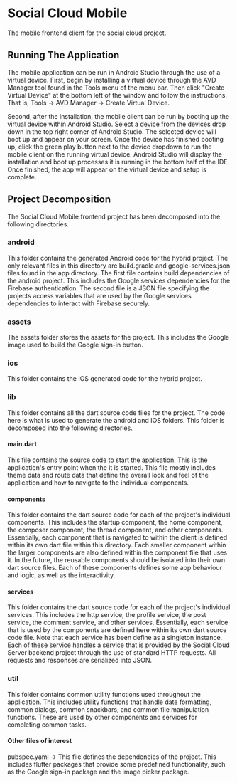 # Social Cloud Mobile

The mobile frontend client for the social cloud project.

## Running The Application

The mobile application can be run in Android Studio through the use of a virtual device.
First, begin by installing a virtual device through the AVD Manager tool found in the
Tools menu of the menu bar. Then click "Create Virtual Device" at the bottom left of the
window and follow the instructions. That is, Tools -> AVD Manager -> Create Virtual Device.

Second, after the installation, the mobile client can be run by booting up the virtual
device within Android Studio. Select a device from the devices drop down in the top right
corner of Android Studio. The selected device will boot up and appear on your screen. Once
the device has finished booting up, click the green play button next to the device dropdown
to run the mobile client on the running virtual device. Android Studio will display the
installation and boot up processes it is running in the bottom half of the IDE. Once finished,
the app will appear on the virtual device and setup is complete.

## Project Decomposition

The Social Cloud Mobile frontend project has been decomposed into the following directories.

### android

This folder contains the generated Android code for the hybrid project. The only
relevant files in this directory are build.gradle and google-services.json files found in
the app directory. The first file contains build dependencies of the android project. This
includes the Google services dependencies for the Firebase authentication. The second file
is a JSON file specifying the projects access variables that are used by the Google services
dependencies to interact with Firebase securely.

### assets

The assets folder stores the assets for the project. This includes the Google image used
to build the Google sign-in button.

### ios

This folder contains the IOS generated code for the hybrid project.

### lib

This folder contains all the dart source code files for the project. The code here is what is
used to generate the android and IOS folders. This folder is decomposed into the following
directories.

#### main.dart

This file contains the source code to start the application. This is the application's entry
point when the it is started. This file mostly includes theme data and route data that define
the overall look and feel of the application and how to navigate to the individual components.

#### components

This folder contains the dart source code for each of the project's individual components. This
includes the startup component, the home component, the composer component, the thread component,
and other components. Essentially, each component that is navigated to within the client is
defined within its own dart file within this directory. Each smaller component within the larger
components are also defined within the component file that uses it. In the future, the reusable
components should be isolated into their own dart source files. Each of these components defines
some app behaviour and logic, as well as the interactivity.

#### services

This folder contains the dart source code for each of the project's individual services. This
includes the http service, the profile service, the post service, the comment service, and other
services. Essentially, each service that is used by the components are defined here within its
own dart source code file. Note that each service has been define as a singleton instance. Each
of these service handles a service that is provided by the Social Cloud Server backend project
through the use of standard HTTP requests. All requests and responses are serialized into JSON.

### util

This folder contains common utility functions used throughout the application. This includes
utility functions that handle date formatting, common dialogs, common snackbars, and common
file manipulation functions. These are used by other components and services for completing
common tasks.

#### Other files of interest

pubspec.yaml
    -> This file defines the dependencies of the project. This includes flutter packages that
       provide some predefined functionality, such as the Google sign-in package and the image
       picker package.
